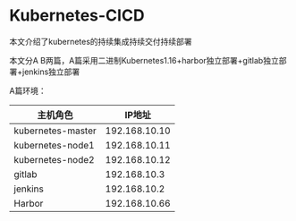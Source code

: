 # Kubernetes-CICD

本文介绍了kubernetes的持续集成持续交付持续部署

本文分A B两篇，A篇采用二进制Kubernetes1.16+harbor独立部署+gitlab独立部署+jenkins独立部署

A篇环境：

| 主机角色          | IP地址        |
| ----------------- | ------------- |
| kubernetes-master | 192.168.10.10 |
| kubernetes-node1  | 192.168.10.11 |
| kubernetes-node2  | 192.168.10.12 |
| gitlab            | 192.168.10.3  |
| jenkins           | 192.168.10.2  |
| Harbor            | 192.168.10.66 |

